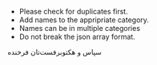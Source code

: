 * Please check for duplicates first.
* Add names to the appripriate category.
* Names can be in multiple categories
* Do not break the json array format.

سپاس و هکتوبرفست‌تان فرخنده
